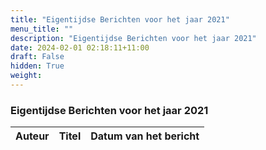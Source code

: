 ```yaml
---
title: "Eigentijdse Berichten voor het jaar 2021"
menu_title: ""
description: "Eigentijdse Berichten voor het jaar 2021"
date: 2024-02-01 02:18:11+11:00
draft: False
hidden: True
weight: 
---
```

### Eigentijdse Berichten voor het jaar 2021

**Auteur** | **Titel** | **Datum van het bericht**
---|---|---
